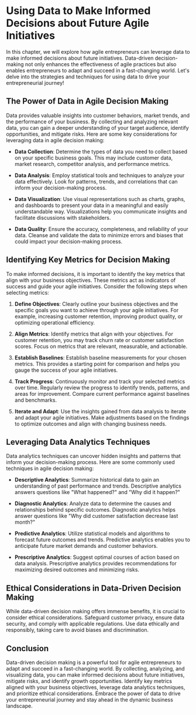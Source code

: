 Using Data to Make Informed Decisions about Future Agile Initiatives
=============================================================================

In this chapter, we will explore how agile entrepreneurs can leverage data to make informed decisions about future initiatives. Data-driven decision-making not only enhances the effectiveness of agile practices but also enables entrepreneurs to adapt and succeed in a fast-changing world. Let's delve into the strategies and techniques for using data to drive your entrepreneurial journey!

The Power of Data in Agile Decision Making
------------------------------------------

Data provides valuable insights into customer behaviors, market trends, and the performance of your business. By collecting and analyzing relevant data, you can gain a deeper understanding of your target audience, identify opportunities, and mitigate risks. Here are some key considerations for leveraging data in agile decision making:

* **Data Collection**: Determine the types of data you need to collect based on your specific business goals. This may include customer data, market research, competitor analysis, and performance metrics.

* **Data Analysis**: Employ statistical tools and techniques to analyze your data effectively. Look for patterns, trends, and correlations that can inform your decision-making process.

* **Data Visualization**: Use visual representations such as charts, graphs, and dashboards to present your data in a meaningful and easily understandable way. Visualizations help you communicate insights and facilitate discussions with stakeholders.

* **Data Quality**: Ensure the accuracy, completeness, and reliability of your data. Cleanse and validate the data to minimize errors and biases that could impact your decision-making process.

Identifying Key Metrics for Decision Making
-------------------------------------------

To make informed decisions, it is important to identify the key metrics that align with your business objectives. These metrics act as indicators of success and guide your agile initiatives. Consider the following steps when selecting metrics:

1. **Define Objectives**: Clearly outline your business objectives and the specific goals you want to achieve through your agile initiatives. For example, increasing customer retention, improving product quality, or optimizing operational efficiency.

2. **Align Metrics**: Identify metrics that align with your objectives. For customer retention, you may track churn rate or customer satisfaction scores. Focus on metrics that are relevant, measurable, and actionable.

3. **Establish Baselines**: Establish baseline measurements for your chosen metrics. This provides a starting point for comparison and helps you gauge the success of your agile initiatives.

4. **Track Progress**: Continuously monitor and track your selected metrics over time. Regularly review the progress to identify trends, patterns, and areas for improvement. Compare current performance against baselines and benchmarks.

5. **Iterate and Adapt**: Use the insights gained from data analysis to iterate and adapt your agile initiatives. Make adjustments based on the findings to optimize outcomes and align with changing business needs.

Leveraging Data Analytics Techniques
------------------------------------

Data analytics techniques can uncover hidden insights and patterns that inform your decision-making process. Here are some commonly used techniques in agile decision making:

* **Descriptive Analytics**: Summarize historical data to gain an understanding of past performance and trends. Descriptive analytics answers questions like "What happened?" and "Why did it happen?"

* **Diagnostic Analytics**: Analyze data to determine the causes and relationships behind specific outcomes. Diagnostic analytics helps answer questions like "Why did customer satisfaction decrease last month?"

* **Predictive Analytics**: Utilize statistical models and algorithms to forecast future outcomes and trends. Predictive analytics enables you to anticipate future market demands and customer behaviors.

* **Prescriptive Analytics**: Suggest optimal courses of action based on data analysis. Prescriptive analytics provides recommendations for maximizing desired outcomes and minimizing risks.

Ethical Considerations in Data-Driven Decision Making
-----------------------------------------------------

While data-driven decision making offers immense benefits, it is crucial to consider ethical considerations. Safeguard customer privacy, ensure data security, and comply with applicable regulations. Use data ethically and responsibly, taking care to avoid biases and discrimination.

Conclusion
----------

Data-driven decision making is a powerful tool for agile entrepreneurs to adapt and succeed in a fast-changing world. By collecting, analyzing, and visualizing data, you can make informed decisions about future initiatives, mitigate risks, and identify growth opportunities. Identify key metrics aligned with your business objectives, leverage data analytics techniques, and prioritize ethical considerations. Embrace the power of data to drive your entrepreneurial journey and stay ahead in the dynamic business landscape.
